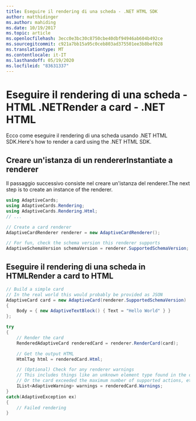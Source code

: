 ```yaml
---
title: Eseguire il rendering di una scheda - .NET HTML SDK
author: matthidinger
ms.author: mahiding
ms.date: 10/19/2017
ms.topic: article
ms.openlocfilehash: 3ecc0e3bc30c8750cbe40dbf94946ab604b492ce
ms.sourcegitcommit: c921a7bb15a95c0ceb803ad375501ee3b8bef028
ms.translationtype: MT
ms.contentlocale: it-IT
ms.lasthandoff: 05/19/2020
ms.locfileid: "83631337"
---
```

# <a name="render-a-card---net-html"></a><span data-ttu-id="d4d1d-102">Eseguire il rendering di una scheda - HTML .NET</span><span class="sxs-lookup"><span data-stu-id="d4d1d-102">Render a card - .NET HTML</span></span>

<span data-ttu-id="d4d1d-103">Ecco come eseguire il rendering di una scheda usando .NET HTML SDK.</span><span class="sxs-lookup"><span data-stu-id="d4d1d-103">Here's how to render a card using the .NET HTML SDK.</span></span>

## <a name="instantiate-a-renderer"></a><span data-ttu-id="d4d1d-104">Creare un'istanza di un renderer</span><span class="sxs-lookup"><span data-stu-id="d4d1d-104">Instantiate a renderer</span></span>

<span data-ttu-id="d4d1d-105">Il passaggio successivo consiste nel creare un'istanza del renderer.</span><span class="sxs-lookup"><span data-stu-id="d4d1d-105">The next step is to create an instance of the renderer.</span></span> 

```csharp
using AdaptiveCards;
using AdaptiveCards.Rendering;
using AdaptiveCards.Rendering.Html;
// ... 

// Create a card renderer
AdaptiveCardRenderer renderer = new AdaptiveCardRenderer();

// For fun, check the schema version this renderer supports
AdaptiveSchemaVersion schemaVersion = renderer.SupportedSchemaVersion; // 1.0
```

## <a name="render-a-card-to-html"></a><span data-ttu-id="d4d1d-106">Eseguire il rendering di una scheda in HTML</span><span class="sxs-lookup"><span data-stu-id="d4d1d-106">Render a card to HTML</span></span>

```csharp
// Build a simple card
// In the real world this would probably be provided as JSON
AdaptiveCard card = new AdaptiveCard(renderer.SupportedSchemaVersion)
{
    Body = { new AdaptiveTextBlock() { Text = "Hello World" } }
};

try
{
    // Render the card
    RenderedAdaptiveCard renderedCard = renderer.RenderCard(card);

    // Get the output HTML 
    HtmlTag html = renderedCard.Html;

    // (Optional) Check for any renderer warnings
    // This includes things like an unknown element type found in the card
    // Or the card exceeded the maximum number of supported actions, etc
    IList<AdaptiveWarning> warnings = renderedCard.Warnings;
}
catch(AdaptiveException ex)
{
    // Failed rendering
}
```
